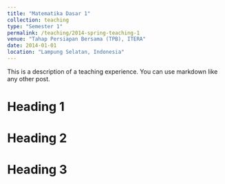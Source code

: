 ```yaml
---
title: "Matematika Dasar 1"
collection: teaching
type: "Semester 1"
permalink: /teaching/2014-spring-teaching-1
venue: "Tahap Persiapan Bersama (TPB), ITERA"
date: 2014-01-01
location: "Lampung Selatan, Indonesia"
---
```


This is a description of a teaching experience. You can use markdown like any other post.

Heading 1
======

Heading 2
======

Heading 3
======
